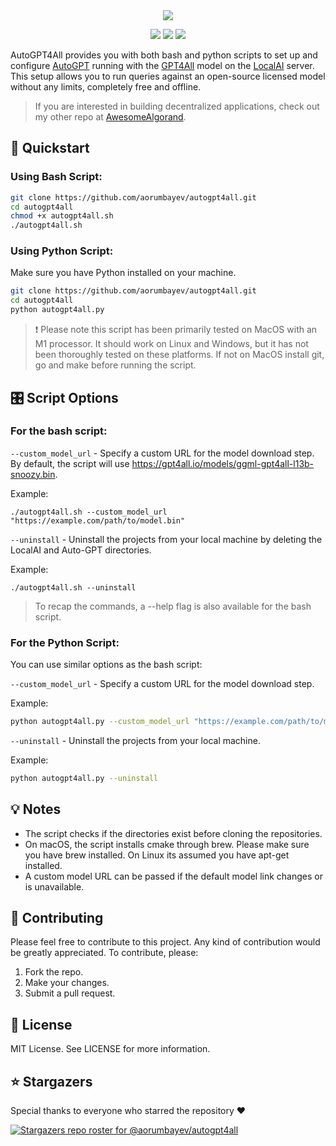 <div align="center">
  <a href="https://github.com/aorumbayev/autogpt4all">
    <img src="https://bafkreif7cbmuvhztfdlscnmgi3ob32d6ulkqgbjqy4cff2krth4dynwwhe.ipfs.nftstorage.link">
  </a>
</div>

<p align="center">
    <img  src="https://api.visitorbadge.io/api/visitors?path=https%3A%2F%2Fgithub.com%2Faorumbayev%2Fautogpt4all&countColor=black&style=flat" />
    <a target="_blank" href="https://github.com/aorumbayev/autogpt4all"><img src="https://img.shields.io/github/stars/aorumbayev/autogpt4all?color=black" /></a>
    <a target="_blank" href="https://github.com/aorumbayev/2Fautogpt4all/network/members"><img src="https://img.shields.io/github/forks/aorumbayev/autogpt4all?color=black" /></a>
</p>

AutoGPT4All provides you with both bash and python scripts to set up and configure [AutoGPT](https://github.com/Significant-Gravitas/Auto-GPT.git) running with the [GPT4All](#) model on the [LocalAI](https://github.com/go-skynet/LocalAI) server. This setup allows you to run queries against an open-source licensed model without any limits, completely free and offline.

> If you are interested in building decentralized applications, check out my other repo at [AwesomeAlgorand](https://github.com/aorumbayev/awesome-algorand).

## 🚀 Quickstart

### Using Bash Script:

```sh
git clone https://github.com/aorumbayev/autogpt4all.git
cd autogpt4all
chmod +x autogpt4all.sh
./autogpt4all.sh
```

### Using Python Script:

Make sure you have Python installed on your machine.

```sh
git clone https://github.com/aorumbayev/autogpt4all.git
cd autogpt4all
python autogpt4all.py
```

> ❗️ Please note this script has been primarily tested on MacOS with an M1 processor. It should work on Linux and Windows, but it has not been thoroughly tested on these platforms. If not on MacOS install git, go and make before running the script.

## 🎛️ Script Options

### For the bash script:

`--custom_model_url` - Specify a custom URL for the model download step. By default, the script will use https://gpt4all.io/models/ggml-gpt4all-l13b-snoozy.bin.

Example:

```
./autogpt4all.sh --custom_model_url "https://example.com/path/to/model.bin"
```

`--uninstall` - Uninstall the projects from your local machine by deleting the LocalAI and Auto-GPT directories.

Example:

```
./autogpt4all.sh --uninstall
```

> To recap the commands, a --help flag is also available for the bash script.

### For the Python Script:

You can use similar options as the bash script:

`--custom_model_url` - Specify a custom URL for the model download step.

Example:

```sh
python autogpt4all.py --custom_model_url "https://example.com/path/to/model.bin"
```

`--uninstall` - Uninstall the projects from your local machine.

Example:

```sh
python autogpt4all.py --uninstall
```

## 💡 Notes

-   The script checks if the directories exist before cloning the repositories.
-   On macOS, the script installs cmake through brew. Please make sure you have brew installed. On Linux its assumed you have apt-get installed.
-   A custom model URL can be passed if the default model link changes or is unavailable.

## 🤝 Contributing

Please feel free to contribute to this project. Any kind of contribution would be greatly appreciated. To contribute, please:

1. Fork the repo.
2. Make your changes.
3. Submit a pull request.

## 📜 License

MIT License. See LICENSE for more information.

## ⭐️ Stargazers

Special thanks to everyone who starred the repository ❤️

[![Stargazers repo roster for @aorumbayev/autogpt4all](https://reporoster.com/stars/dark/aorumbayev/autogpt4all)](https://github.com/aorumbayev/autogpt4all/stargazers)
